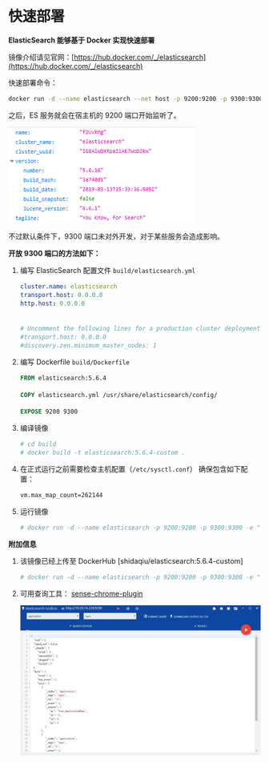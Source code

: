 # 快速部署

**ElasticSearch 能够基于 Docker 实现快速部署**

镜像介绍请见官网：[https://hub.docker.com/_/elasticsearch](https://hub.docker.com/_/elasticsearch)

快速部署命令：

```sh
docker run -d --name elasticsearch --net host -p 9200:9200 -p 9300:9300 -e "discovery.type=single-node" elasticsearch:5
```

之后，ES 服务就会在宿主机的 9200 端口开始监听了。

![elasticsearch](https://raw.githubusercontent.com/SataQiu/awesome-research/master/images/elasticsearch-preview.png)

不过默认条件下，9300 端口未对外开发，对于某些服务会造成影响。

**开放 9300 端口的方法如下：**

1.  编写 ElasticSearch 配置文件 `build/elasticsearch.yml`

    ```yml
    cluster.name: elasticsearch
    transport.host: 0.0.0.0
    http.host: 0.0.0.0


    # Uncomment the following lines for a production cluster deployment
    #transport.host: 0.0.0.0
    #discovery.zen.minimum_master_nodes: 1
    ```

1.  编写 Dockerfile `build/Dockerfile`

    ```Dockerfile
    FROM elasticsearch:5.6.4

    COPY elasticsearch.yml /usr/share/elasticsearch/config/

    EXPOSE 9200 9300
    ```

1.  编译镜像

    ```sh
    # cd build
    # docker build -t elasticsearch:5.6.4-custom .
    ```

1.  在正式运行之前需要检查主机配置（`/etc/sysctl.conf`）
    确保包含如下配置：

    ```sh
    vm.max_map_count=262144
    ```

1. 运行镜像

    ```sh
    # docker run -d --name elasticsearch -p 9200:9200 -p 9300:9300 -e "discovery.type=single-node" elasticsearch:5.6.4-custom
    ```

**附加信息**

1.  该镜像已经上传至 DockerHub [shidaqiu/elasticsearch:5.6.4-custom]

    ```sh
    # docker run -d --name elasticsearch -p 9200:9200 -p 9300:9300 -e "discovery.type=single-node" shidaqiu/elasticsearch:5.6.4-custom
    ```

2. 可用查询工具： [sense-chrome-plugin](https://chrome.google.com/webstore/detail/elasticsearch-toolbox/focdbmjgdonlpdknobfghplhmafpgfbp?hl=zh_CN)

    ![sense](https://raw.githubusercontent.com/SataQiu/awesome-research/master/images/elasticsearch-sense.jpg)
